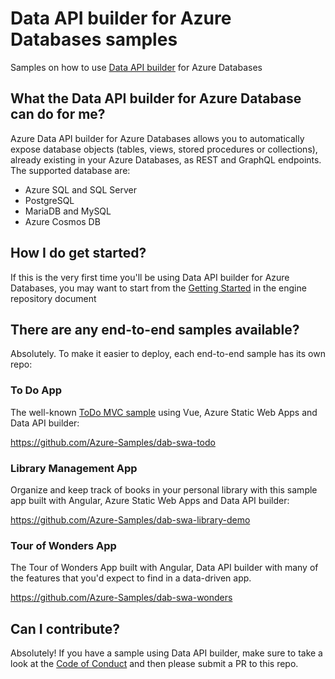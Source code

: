 # Data API builder for Azure Databases samples

Samples on how to use [Data API builder](https://github.com/Azure/data-api-builder) for Azure Databases

## What the Data API builder for Azure Database can do for me?

Azure Data API builder for Azure Databases allows you to automatically expose database objects (tables, views, stored procedures or collections), already existing in your Azure Databases, as REST and GraphQL endpoints. The supported database are:

- Azure SQL and SQL Server
- PostgreSQL
- MariaDB and MySQL
- Azure Cosmos DB

## How I do get started?

If this is the very first time you'll be using Data API builder for Azure Databases, you may want to start from the [Getting Started](https://github.com/Azure/data-api-builder/blob/main/docs/getting-started/getting-started.md) in the engine repository document

## There are any end-to-end samples available?

Absolutely. To make it easier to deploy, each end-to-end sample has its own repo:

### To Do App

The well-known [ToDo MVC sample](https://todomvc.com/) using Vue, Azure Static Web Apps and Data API builder:

https://github.com/Azure-Samples/dab-swa-todo

### Library Management App

Organize and keep track of books in your personal library with this sample app built with Angular, Azure Static Web Apps and Data API builder:

https://github.com/Azure-Samples/dab-swa-library-demo

### Tour of Wonders App

The Tour of Wonders App built with Angular, Data API builder with many of the features that you'd expect to find in a data-driven app.

https://github.com/Azure-Samples/dab-swa-wonders

## Can I contribute?

Absolutely! If you have a sample using Data API builder, make sure to take a look at the [Code of Conduct](./CODE_OF_CONDUCT.md) and then please submit a PR to this repo.